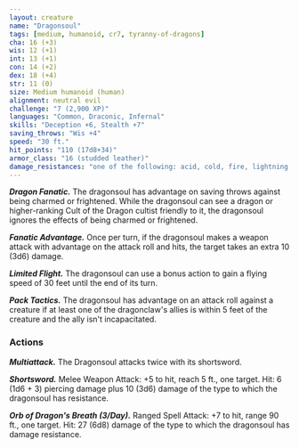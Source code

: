 ```yaml
---
layout: creature
name: "Dragonsoul"
tags: [medium, humanoid, cr7, tyranny-of-dragons]
cha: 16 (+3)
wis: 12 (+1)
int: 13 (+1)
con: 14 (+2)
dex: 18 (+4)
str: 11 (0)
size: Medium humanoid (human)
alignment: neutral evil
challenge: "7 (2,900 XP)"
languages: "Common, Draconic, Infernal"
skills: "Deception +6, Stealth +7"
saving_throws: "Wis +4"
speed: "30 ft."
hit_points: "110 (17d8+34)"
armor_class: "16 (studded leather)"
damage_resistances: "one of the following: acid, cold, fire, lightning or poison"
---
```


***Dragon Fanatic.*** The dragonsoul has advantage on saving throws against being charmed or frightened. While the dragonsoul can see a dragon or higher-ranking Cult of the Dragon cultist friendly to it, the dragonsoul ignores the effects of being charmed or frightened.

***Fanatic Advantage.*** Once per turn, if the dragonsoul makes a weapon attack with advantage on the attack roll and hits, the target takes an extra 10 (3d6) damage.

***Limited Flight.*** The dragonsoul can use a bonus action to gain a flying speed of 30 feet until the end of its turn.

***Pack Tactics.*** The dragonsoul has advantage on an attack roll against a creature if at least one of the dragonclaw's allies is within 5 feet of the creature and the ally isn't incapacitated.

### Actions

***Multiattack.*** The Dragonsoul attacks twice with its shortsword.

***Shortsword.*** Melee Weapon Attack: +5 to hit, reach 5 ft., one target. Hit: 6 (1d6 + 3) piercing damage plus 10 (3d6) damage of the type to which the dragonsoul has resistance.

***Orb of Dragon's Breath (3/Day).*** Ranged Spell Attack: +7 to hit, range 90 ft., one target. Hit: 27 (6d8) damage of the type to which the dragonsoul has damage resistance.